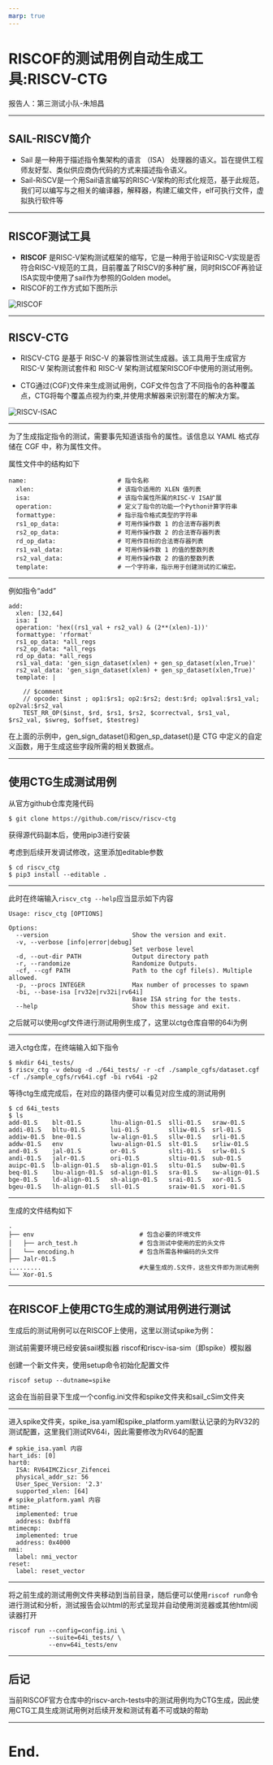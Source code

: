 ```yaml
---
marp: true
---
```


# RISCOF的测试用例自动生成工具:RISCV-CTG
报告人：第三测试小队-朱旭昌

---

## SAIL-RISCV简介

- Sail 是一种用于描述指令集架构的语言 （ISA） 处理器的语义。旨在提供工程师友好型、类似供应商伪代码的方式来描述指令语义。
- Sail-RiSCV是一个用Sail语言编写的RISC-V架构的形式化规范，基于此规范，我们可以编写与之相关的编译器，解释器，构建汇编文件，elf可执行文件，虚拟执行软件等

---

## RISCOF测试工具

- **RISCOF** 是RISC-V架构测试框架的缩写，它是一种用于验证RISC-V实现是否符合RISC-V规范的工具，目前覆盖了RISCV的多种扩展，同时RISCOF再验证ISA实现中使用了sail作为参照的Golden model。
- RISCOF的工作方式如下图所示

![RISCOF](../week37/img/riscof.png)

---

## RISCV-CTG

- RISCV-CTG 是基于 RISC-V 的兼容性测试生成器。该工具用于生成官方RISC-V 架构测试套件和 RISC-V 架构测试框架RISCOF中使用的测试用例。

- CTG通过(CGF)文件来生成测试用例，CGF文件包含了不同指令的各种覆盖点，CTG将每个覆盖点视为约束,并使用求解器来识别潜在的解决方案。

![RISCV-ISAC](../week37/img/ctg.png)

---

为了生成指定指令的测试，需要事先知道该指令的属性。该信息以 YAML 格式存储在 CGF 中，称为属性文件。

属性文件中的结构如下

```
name:                         # 指令名称
  xlen:                       # 该指令适用的 XLEN 值列表
  isa:                        # 该指令属性所属的RISC-V ISA扩展
  operation:                  # 定义了指令的功能一个Python计算字符串
  formattype:                 # 指示指令格式类型的字符串
  rs1_op_data:                # 可用作操作数 1 的合法寄存器列表
  rs2_op_data:                # 可用作操作数 2 的合法寄存器列表
  rd_op_data:                 # 可用作目标的合法寄存器列表
  rs1_val_data:               # 可用作操作数 1 的值的整数列表
  rs2_val_data:               # 可用作操作数 2 的值的整数列表
  template:                   # 一个字符串，指示用于创建测试的汇编宏。
```

---

例如指令“add”

```
add:
  xlen: [32,64]
  isa: I
  operation: 'hex((rs1_val + rs2_val) & (2**(xlen)-1))'
  formattype: 'rformat'
  rs1_op_data: *all_regs
  rs2_op_data: *all_regs
  rd_op_data: *all_regs
  rs1_val_data: 'gen_sign_dataset(xlen) + gen_sp_dataset(xlen,True)'
  rs2_val_data: 'gen_sign_dataset(xlen) + gen_sp_dataset(xlen,True)'
  template: |

    // $comment
    // opcode: $inst ; op1:$rs1; op2:$rs2; dest:$rd; op1val:$rs1_val;  op2val:$rs2_val
    TEST_RR_OP($inst, $rd, $rs1, $rs2, $correctval, $rs1_val, $rs2_val, $swreg, $offset, $testreg)
```

在上面的示例中，gen_sign_dataset()和gen_sp_dataset()是 CTG 中定义的自定义函数，用于生成这些字段所需的相关数据点。

---

## 使用CTG生成测试用例

从官方github仓库克隆代码

```
$ git clone https://github.com/riscv/riscv-ctg
```

获得源代码副本后，使用pip3进行安装

考虑到后续开发调试修改，这里添加editable参数

```
$ cd riscv_ctg
$ pip3 install --editable .
```

---

此时在终端输入`riscv_ctg --help`应当显示如下内容

```
Usage: riscv_ctg [OPTIONS]

Options:
  --version                       Show the version and exit.
  -v, --verbose [info|error|debug]
                                  Set verbose level
  -d, --out-dir PATH              Output directory path
  -r, --randomize                 Randomize Outputs.
  -cf, --cgf PATH                 Path to the cgf file(s). Multiple allowed.
  -p, --procs INTEGER             Max number of processes to spawn
  -bi, --base-isa [rv32e|rv32i|rv64i]
                                  Base ISA string for the tests.
  --help                          Show this message and exit.
```

之后就可以使用cgf文件进行测试用例生成了，这里以ctg仓库自带的64i为例

---

进入ctg仓库，在终端输入如下指令

```
$ mkdir 64i_tests/
$ riscv_ctg -v debug -d ./64i_tests/ -r -cf ./sample_cgfs/dataset.cgf -cf ./sample_cgfs/rv64i.cgf -bi rv64i -p2
```

等待ctg生成完成后，在对应的路径内便可以看见对应生成的测试用例

```
$ cd 64i_tests
$ ls
add-01.S    blt-01.S        lhu-align-01.S  slli-01.S   sraw-01.S
addi-01.S   bltu-01.S       lui-01.S        slliw-01.S  srl-01.S
addiw-01.S  bne-01.S        lw-align-01.S   sllw-01.S   srli-01.S
addw-01.S   env             lwu-align-01.S  slt-01.S    srliw-01.S
and-01.S    jal-01.S        or-01.S         slti-01.S   srlw-01.S
andi-01.S   jalr-01.S       ori-01.S        sltiu-01.S  sub-01.S
auipc-01.S  lb-align-01.S   sb-align-01.S   sltu-01.S   subw-01.S
beq-01.S    lbu-align-01.S  sd-align-01.S   sra-01.S    sw-align-01.S
bge-01.S    ld-align-01.S   sh-align-01.S   srai-01.S   xor-01.S
bgeu-01.S   lh-align-01.S   sll-01.S        sraiw-01.S  xori-01.S
```

---

生成的文件结构如下

```
.
├── env                             # 包含必要的环境文件
│   ├── arch_test.h                 # 包含测试中使用的宏的头文件
│   └── encoding.h                  # 包含所需各种编码的头文件
├── Jalr-01.S
.........                           #大量生成的.S文件，这些文件即为测试用例
└── Xor-01.S
```

---

## 在RISCOF上使用CTG生成的测试用例进行测试

生成后的测试用例可以在RISCOF上使用，这里以测试spike为例：

测试前需要环境已经安装sail模拟器 riscof和riscv-isa-sim（即spike）模拟器

创建一个新文件夹，使用setup命令初始化配置文件

```
riscof setup --dutname=spike
```

这会在当前目录下生成一个config.ini文件和spike文件夹和sail_cSim文件夹

---

进入spike文件夹，spike_isa.yaml和spike_platform.yaml默认记录的为RV32的测试配置，这里我们测试RV64i，因此需要修改为RV64的配置

```
# spkie_isa.yaml 内容
hart_ids: [0]
hart0:
  ISA: RV64IMCZicsr_Zifencei
  physical_addr_sz: 56
  User_Spec_Version: '2.3'
  supported_xlen: [64]
# spike_platform.yaml 内容
mtime:
  implemented: true
  address: 0xbff8
mtimecmp:
  implemented: true
  address: 0x4000
nmi:
  label: nmi_vector
reset:
  label: reset_vector
```

---

将之前生成的测试用例文件夹移动到当前目录，随后便可以使用`riscof run`命令进行测试和分析，测试报告会以html的形式呈现并自动使用浏览器或其他html阅读器打开

```
riscof run --config=config.ini \
           --suite=64i_tests/ \
           --env=64i_tests/env
```


---

## 后记

当前RISCOF官方仓库中的riscv-arch-tests中的测试用例均为CTG生成，因此使用CTG工具生成测试用例对后续开发和测试有着不可或缺的帮助

---

# End.
